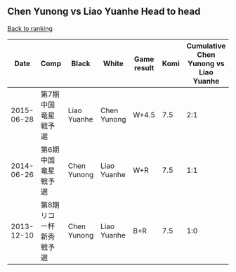 ## Chen Yunong vs Liao Yuanhe Head to head

[Back to ranking](../../index.md)




| **Date** | **Comp** | **Black** | **White** | **Game result** | **Komi** | **Cumulative Chen Yunong vs Liao Yuanhe** | **Chen Yunong streak** | **Liao Yuanhe streak** | 
| --- | --- | --- | --- | --- | --- | --- | --- | --- |
| 2015-06-28 | 第7期中国竜星戦予選 | Liao Yuanhe | Chen Yunong | W+4.5 | 7.5 | 2:1 | 1 | 0 | 
| 2014-06-26 | 第6期中国竜星戦予選 | Chen Yunong | Liao Yuanhe | W+R | 7.5 | 1:1 | 0 | 1 | 
| 2013-12-10 | 第8期リコー杯新秀戦予選 | Chen Yunong | Liao Yuanhe | B+R | 7.5 | 1:0 | 1 | 0 |




